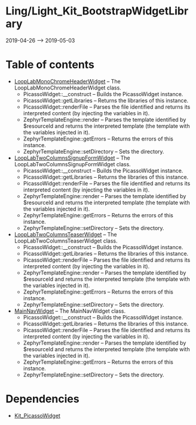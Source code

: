Ling/Light_Kit_BootstrapWidgetLibrary
================
2019-04-26 --> 2019-05-03




Table of contents
===========

- [LoopLabMonoChromeHeaderWidget](https://github.com/lingtalfi/Light_Kit_BootstrapWidgetLibrary/blob/master/doc/api/Ling/Light_Kit_BootstrapWidgetLibrary/Widget/Picasso/LoopLabMonoChromeHeaderWidget.md) &ndash; The LoopLabMonoChromeHeaderWidget class.
    - PicassoWidget::__construct &ndash; Builds the PicassoWidget instance.
    - PicassoWidget::getLibraries &ndash; Returns the libraries of this instance.
    - PicassoWidget::renderFile &ndash; Parses the file identified and returns its interpreted content (by injecting the variables in it).
    - ZephyrTemplateEngine::render &ndash; Parses the template identified by $resourceId and returns the interpreted template (the template with the variables injected in it).
    - ZephyrTemplateEngine::getErrors &ndash; Returns the errors of this instance.
    - ZephyrTemplateEngine::setDirectory &ndash; Sets the directory.
- [LoopLabTwoColumnsSignupFormWidget](https://github.com/lingtalfi/Light_Kit_BootstrapWidgetLibrary/blob/master/doc/api/Ling/Light_Kit_BootstrapWidgetLibrary/Widget/Picasso/LoopLabTwoColumnsSignupFormWidget.md) &ndash; The LoopLabTwoColumnsSignupFormWidget class.
    - PicassoWidget::__construct &ndash; Builds the PicassoWidget instance.
    - PicassoWidget::getLibraries &ndash; Returns the libraries of this instance.
    - PicassoWidget::renderFile &ndash; Parses the file identified and returns its interpreted content (by injecting the variables in it).
    - ZephyrTemplateEngine::render &ndash; Parses the template identified by $resourceId and returns the interpreted template (the template with the variables injected in it).
    - ZephyrTemplateEngine::getErrors &ndash; Returns the errors of this instance.
    - ZephyrTemplateEngine::setDirectory &ndash; Sets the directory.
- [LoopLabTwoColumnsTeaserWidget](https://github.com/lingtalfi/Light_Kit_BootstrapWidgetLibrary/blob/master/doc/api/Ling/Light_Kit_BootstrapWidgetLibrary/Widget/Picasso/LoopLabTwoColumnsTeaserWidget.md) &ndash; The LoopLabTwoColumnsTeaserWidget class.
    - PicassoWidget::__construct &ndash; Builds the PicassoWidget instance.
    - PicassoWidget::getLibraries &ndash; Returns the libraries of this instance.
    - PicassoWidget::renderFile &ndash; Parses the file identified and returns its interpreted content (by injecting the variables in it).
    - ZephyrTemplateEngine::render &ndash; Parses the template identified by $resourceId and returns the interpreted template (the template with the variables injected in it).
    - ZephyrTemplateEngine::getErrors &ndash; Returns the errors of this instance.
    - ZephyrTemplateEngine::setDirectory &ndash; Sets the directory.
- [MainNavWidget](https://github.com/lingtalfi/Light_Kit_BootstrapWidgetLibrary/blob/master/doc/api/Ling/Light_Kit_BootstrapWidgetLibrary/Widget/Picasso/MainNavWidget.md) &ndash; The MainNavWidget class.
    - PicassoWidget::__construct &ndash; Builds the PicassoWidget instance.
    - PicassoWidget::getLibraries &ndash; Returns the libraries of this instance.
    - PicassoWidget::renderFile &ndash; Parses the file identified and returns its interpreted content (by injecting the variables in it).
    - ZephyrTemplateEngine::render &ndash; Parses the template identified by $resourceId and returns the interpreted template (the template with the variables injected in it).
    - ZephyrTemplateEngine::getErrors &ndash; Returns the errors of this instance.
    - ZephyrTemplateEngine::setDirectory &ndash; Sets the directory.


Dependencies
============
- [Kit_PicassoWidget](https://github.com/lingtalfi/Kit_PicassoWidget)


